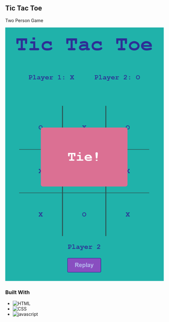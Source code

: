 ## Tic Tac Toe

Two Person Game

![img](images/tictactoeTie.png)

### Built With

- ![HTML](https://img.shields.io/badge/html5-%23E34F26.svg?style=for-the-badge&logo=html5&logoColor=white)
- ![CSS](https://img.shields.io/badge/css-1572B6?style=for-the-badge&logo=css3)
- ![javascript](https://img.shields.io/badge/javascript-%23f7df1e.svg?style=for-the-badge&logo=javascript&logoColor=white)
